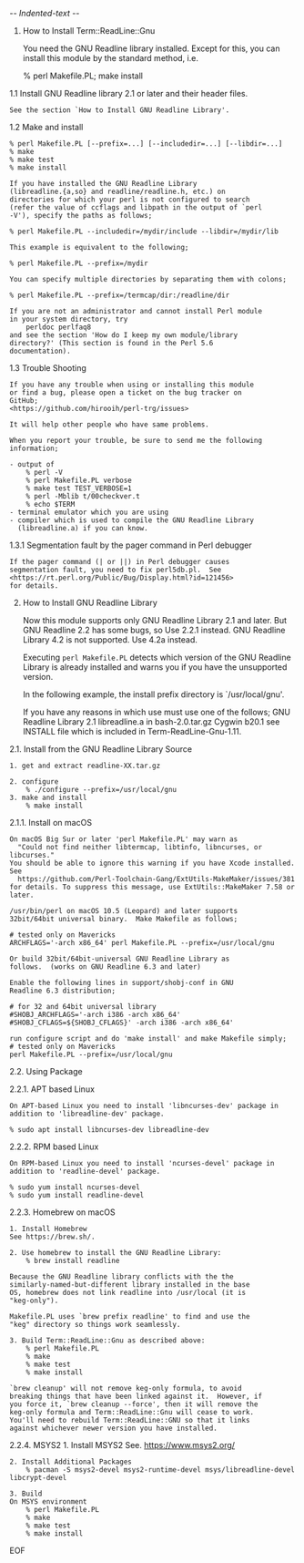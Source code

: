 -*- Indented-text -*-

1. How to Install Term::ReadLine::Gnu

	You need the GNU Readline library installed.  Except for this,
	you can install this module by the standard method, i.e.

	% perl Makefile.PL; make install

1.1 Install GNU Readline library 2.1 or later and their header files.

	See the section `How to Install GNU Readline Library'.

1.2 Make and install

	% perl Makefile.PL [--prefix=...] [--includedir=...] [--libdir=...]
	% make
	% make test
	% make install

	If you have installed the GNU Readline Library
	(libreadline.{a,so} and readline/readline.h, etc.) on
	directories for which your perl is not configured to search
	(refer the value of ccflags and libpath in the output of `perl
	-V'), specify the paths as follows;

	% perl Makefile.PL --includedir=/mydir/include --libdir=/mydir/lib

	This example is equivalent to the following;

	% perl Makefile.PL --prefix=/mydir

	You can specify multiple directories by separating them with colons;

	% perl Makefile.PL --prefix=/termcap/dir:/readline/dir

	If you are not an administrator and cannot install Perl module
	in your system directory, try
		perldoc perlfaq8
	and see the section 'How do I keep my own module/library
	directory?' (This section is found in the Perl 5.6
	documentation).

1.3 Trouble Shooting

	If you have any trouble when using or installing this module
	or find a bug, please open a ticket on the bug tracker on
	GitHub;
	<https://github.com/hirooih/perl-trg/issues>

	It will help other people who have same problems.

	When you report your trouble, be sure to send me the following
	information;

	- output of
		% perl -V
		% perl Makefile.PL verbose
		% make test TEST_VERBOSE=1
		% perl -Mblib t/00checkver.t
		% echo $TERM
	- terminal emulator which you are using
	- compiler which is used to compile the GNU Readline Library
	  (libreadline.a) if you can know.

1.3.1 Segmentation fault by the pager command in Perl debugger

	If the pager command (| or ||) in Perl debugger causes
	segmentation fault, you need to fix perl5db.pl.  See
	<https://rt.perl.org/Public/Bug/Display.html?id=121456>
	for details.

2. How to Install GNU Readline Library

	Now this module supports only GNU Readline Library 2.1 and
	later.  But GNU Readline 2.2 has some bugs, so Use 2.2.1
	instead.  GNU Readline Library 4.2 is not supported.  Use 4.2a
	instead.

	Executing `perl Makefile.PL` detects which version of
	the GNU Readline Library is already installed and warns you if
	you have the unsupported version.

	In the following example, the install prefix directory is
	`/usr/local/gnu'.

	If you have any reasons in which use must use one of the follows;
		GNU Readline Library 2.1
		libreadline.a in bash-2.0.tar.gz
		Cygwin b20.1
	see INSTALL file which is included in Term-ReadLine-Gnu-1.11.

2.1. Install from the GNU Readline Library Source

	1. get and extract readline-XX.tar.gz

	2. configure
		% ./configure --prefix=/usr/local/gnu
	3. make and install
		% make install

2.1.1. Install on macOS

	On macOS Big Sur or later 'perl Makefile.PL' may warn as
	  "Could not find neither libtermcap, libtinfo, libncurses, or libcurses."
	You should be able to ignore this warning if you have Xcode installed. See
	  https://github.com/Perl-Toolchain-Gang/ExtUtils-MakeMaker/issues/381
	for details. To suppress this message, use ExtUtils::MakeMaker 7.58 or later.

	/usr/bin/perl on macOS 10.5 (Leopard) and later supports
	32bit/64bit universal binary.  Make Makefile as follows;

	# tested only on Mavericks
	ARCHFLAGS='-arch x86_64' perl Makefile.PL --prefix=/usr/local/gnu

	Or build 32bit/64bit-universal GNU Readline Library as
	follows.  (works on GNU Readline 6.3 and later)

	Enable the following lines in support/shobj-conf in GNU
	Readline 6.3 distribution;

	# for 32 and 64bit universal library
	#SHOBJ_ARCHFLAGS='-arch i386 -arch x86_64'
	#SHOBJ_CFLAGS=${SHOBJ_CFLAGS}' -arch i386 -arch x86_64'

	run configure script and do 'make install' and make Makefile simply;
	# tested only on Mavericks
	perl Makefile.PL --prefix=/usr/local/gnu

2.2. Using Package

2.2.1. APT based Linux

	On APT-based Linux you need to install 'libncurses-dev' package in
	addition to 'libreadline-dev' package.

	% sudo apt install libncurses-dev libreadline-dev

2.2.2. RPM based Linux

	On RPM-based Linux you need to install 'ncurses-devel' package in
	addition to 'readline-devel' package.

	% sudo yum install ncurses-devel
	% sudo yum install readline-devel

2.2.3. Homebrew on macOS

	1. Install Homebrew
	See https://brew.sh/.

	2. Use homebrew to install the GNU Readline Library:
		% brew install readline

	Because the GNU Readline library conflicts with the the
	similarly-named-but-different library installed in the base
	OS, homebrew does not link readline into /usr/local (it is
	"keg-only").

	Makefile.PL uses `brew prefix readline' to find and use the
	"keg" directory so things work seamlessly.

	3. Build Term::ReadLine::Gnu as described above:
		% perl Makefile.PL
		% make
		% make test
		% make install

	`brew cleanup' will not remove keg-only formula, to avoid
	breaking things that have been linked against it.  However, if
	you force it, `brew cleanup --force', then it will remove the
	keg-only formula and Term::ReadLine::Gnu will cease to work.
	You'll need to rebuild Term::ReadLine::GNU so that it links
	against whichever newer version you have installed.

2.2.4. MSYS2
	1. Install MSYS2
	See. https://www.msys2.org/

	2. Install Additional Packages
		% pacman -S msys2-devel msys2-runtime-devel msys/libreadline-devel libcrypt-devel

	3. Build
	On MSYS environment
		% perl Makefile.PL
		% make
		% make test
		% make install

EOF
